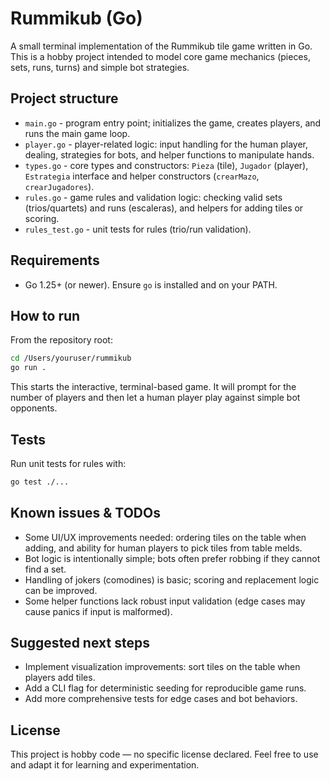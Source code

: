 # Rummikub (Go)

A small terminal implementation of the Rummikub tile game written in Go. This is a hobby project intended to model core game mechanics (pieces, sets, runs, turns) and simple bot strategies.

## Project structure

- `main.go` - program entry point; initializes the game, creates players, and runs the main game loop.
- `player.go` - player-related logic: input handling for the human player, dealing, strategies for bots, and helper functions to manipulate hands.
- `types.go` - core types and constructors: `Pieza` (tile), `Jugador` (player), `Estrategia` interface and helper constructors (`crearMazo`, `crearJugadores`).
- `rules.go` - game rules and validation logic: checking valid sets (trios/quartets) and runs (escaleras), and helpers for adding tiles or scoring.
- `rules_test.go` - unit tests for rules (trio/run validation).

## Requirements

- Go 1.25+ (or newer). Ensure `go` is installed and on your PATH.

## How to run

From the repository root:

```bash
cd /Users/youruser/rummikub
go run .
```

This starts the interactive, terminal-based game. It will prompt for the number of players and then let a human player play against simple bot opponents.

## Tests

Run unit tests for rules with:

```bash
go test ./...
```

## Known issues & TODOs

- Some UI/UX improvements needed: ordering tiles on the table when adding, and ability for human players to pick tiles from table melds.
- Bot logic is intentionally simple; bots often prefer robbing if they cannot find a set.
- Handling of jokers (comodines) is basic; scoring and replacement logic can be improved.
- Some helper functions lack robust input validation (edge cases may cause panics if input is malformed).

## Suggested next steps

- Implement visualization improvements: sort tiles on the table when players add tiles.
- Add a CLI flag for deterministic seeding for reproducible game runs.
- Add more comprehensive tests for edge cases and bot behaviors.

## License

This project is hobby code — no specific license declared. Feel free to use and adapt it for learning and experimentation.
